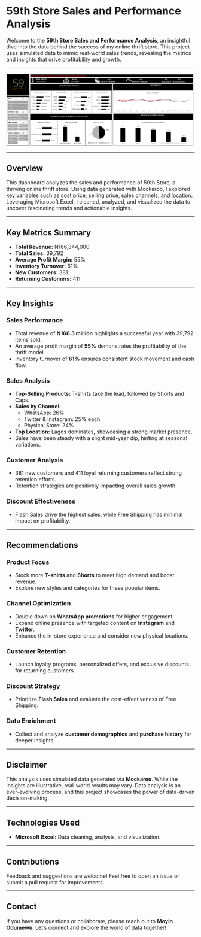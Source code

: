 # 59th Store Sales and Performance Analysis

Welcome to the **59th Store Sales and Performance Analysis**, an insightful dive into the data behind the success of my online thrift store. This project uses simulated data to mimic real-world sales trends, revealing the metrics and insights that drive profitability and growth.

---
![59th store sales dashboard](https://github.com/M0Data/59th-Store-Sales-and-Performance-Analysis/blob/main/59th%20store%20sales%20dashboard.PNG?raw=true)

---
## **Overview**

This dashboard analyzes the sales and performance of 59th Store, a thriving online thrift store. Using data generated with Mockaroo, I explored key variables such as cost price, selling price, sales channels, and location. Leveraging Microsoft Excel, I cleaned, analyzed, and visualized the data to uncover fascinating trends and actionable insights.

---

## **Key Metrics Summary**
- **Total Revenue:** N166,344,000  
- **Total Sales:** 39,792  
- **Average Profit Margin:** 55%  
- **Inventory Turnover:** 61%  
- **New Customers:** 381  
- **Returning Customers:** 411  

---

## **Key Insights**

### **Sales Performance**
- Total revenue of **N166.3 million** highlights a successful year with 39,792 items sold.  
- An average profit margin of **55%** demonstrates the profitability of the thrift model.  
- Inventory turnover of **61%** ensures consistent stock movement and cash flow.  

### **Sales Analysis**
- **Top-Selling Products:** T-shirts take the lead, followed by Shorts and Caps.  
- **Sales by Channel:**  
  - WhatsApp: 26%  
  - Twitter & Instagram: 25% each  
  - Physical Store: 24%  
- **Top Location:** Lagos dominates, showcasing a strong market presence.  
- Sales have been steady with a slight mid-year dip, hinting at seasonal variations.  

### **Customer Analysis**
- 381 new customers and 411 loyal returning customers reflect strong retention efforts.  
- Retention strategies are positively impacting overall sales growth.  

### **Discount Effectiveness**
- Flash Sales drive the highest sales, while Free Shipping has minimal impact on profitability.  

---

## **Recommendations**

### **Product Focus**
- Stock more **T-shirts** and **Shorts** to meet high demand and boost revenue.  
- Explore new styles and categories for these popular items.  

### **Channel Optimization**
- Double down on **WhatsApp promotions** for higher engagement.  
- Expand online presence with targeted content on **Instagram** and **Twitter**.  
- Enhance the in-store experience and consider new physical locations.  

### **Customer Retention**
- Launch loyalty programs, personalized offers, and exclusive discounts for returning customers.  

### **Discount Strategy**
- Prioritize **Flash Sales** and evaluate the cost-effectiveness of Free Shipping.  

### **Data Enrichment**
- Collect and analyze **customer demographics** and **purchase history** for deeper insights.  

---

## **Disclaimer**
This analysis uses simulated data generated via **Mockaroo**. While the insights are illustrative, real-world results may vary. Data analysis is an ever-evolving process, and this project showcases the power of data-driven decision-making.

---

##  **Technologies Used**
- **Microsoft Excel:** Data cleaning, analysis, and visualization.  

---

##  **Contributions**
Feedback and suggestions are welcome! Feel free to open an issue or submit a pull request for improvements.  

---

## **Contact**
If you have any questions or collaborate, please reach out to **Moyin Odumewu**. Let’s connect and explore the world of data together!
